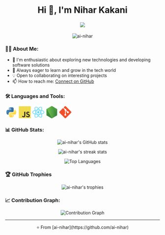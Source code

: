 <h1 align="center">Hi 👋, I'm Nihar Kakani</h1>
<h3 align="center">
  <img src="https://readme-typing-svg.herokuapp.com/?lines=Welcome+to+my+GitHub+Profile!;Passionate+Developer;Always+learning+new+things&center=true&width=380&height=45">
</h3>

<p align="center">
  <img src="https://komarev.com/ghpvc/?username=ai-nihar&label=Profile%20views&color=0e75b6&style=flat" alt="ai-nihar" />
</p>

### 👨‍💻 About Me:
- 🔭 I'm enthusiastic about exploring new technologies and developing software solutions
- 🌱 Always eager to learn and grow in the tech world
- 💡 Open to collaborating on interesting projects
- 📫 How to reach me: [Connect on GitHub](https://github.com/ai-nihar)

### 🛠️ Languages and Tools:
<p align="left">
  <img src="https://raw.githubusercontent.com/devicons/devicon/master/icons/python/python-original.svg" alt="python" width="40" height="40"/>
  <img src="https://raw.githubusercontent.com/devicons/devicon/master/icons/javascript/javascript-original.svg" alt="javascript" width="40" height="40"/>
  <img src="https://raw.githubusercontent.com/devicons/devicon/master/icons/react/react-original.svg" alt="react" width="40" height="40"/>
  <img src="https://raw.githubusercontent.com/devicons/devicon/master/icons/nodejs/nodejs-original.svg" alt="nodejs" width="40" height="40"/>
  <img src="https://raw.githubusercontent.com/devicons/devicon/master/icons/git/git-original.svg" alt="git" width="40" height="40"/>
</p>

### 📊 GitHub Stats:
<p align="center">
  <img src="https://github-readme-stats.vercel.app/api?username=ai-nihar&show_icons=true&theme=radical" alt="ai-nihar's GitHub stats" />
</p>
<p align="center">
  <img src="https://github-readme-streak-stats.herokuapp.com/?user=ai-nihar&theme=radical" alt="ai-nihar's streak stats" />
</p>
<p align="center">
  <img src="https://github-readme-stats.vercel.app/api/top-langs/?username=ai-nihar&layout=compact&theme=radical" alt="Top Languages" />
</p>

### 🏆 GitHub Trophies
<p align="center">
  <img src="https://github-profile-trophy.vercel.app/?username=ai-nihar&theme=radical&no-frame=false&no-bg=true&margin-w=4" alt="ai-nihar's trophies" />
</p>

### 📈 Contribution Graph:
<p align="center">
  <img src="https://github-readme-activity-graph.cyclic.app/graph?username=ai-nihar&theme=react-dark" alt="Contribution Graph" />
</p>

---
<p align="center">⭐️ From [ai-nihar](https://github.com/ai-nihar)</p>
